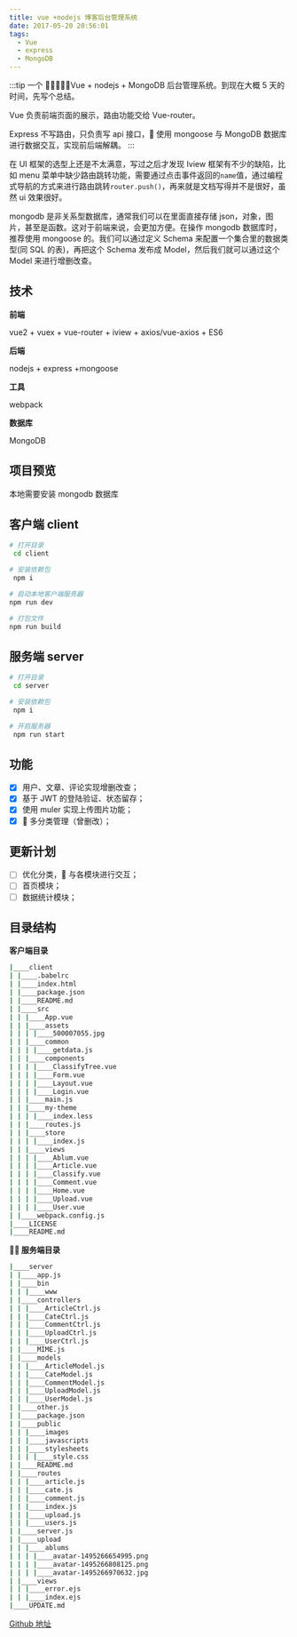 ```yaml
---
title: vue +nodejs 博客后台管理系统
date: 2017-05-20 20:56:01
tags:
  - Vue
  - express
  - MongoDB
---
```


:::tip
一个 Vue + nodejs + MongoDB 后台管理系统。到现在大概 5 天的时间，先写个总结。

Vue 负责前端页面的展示，路由功能交给 Vue-router。

Express 不写路由，只负责写 api 接口， 使用 mongoose 与 MongoDB 数据库进行数据交互，实现前后端解耦。
:::

在 UI 框架的选型上还是不太满意，写过之后才发现 Iview 框架有不少的缺陷，比如 menu 菜单中缺少路由跳转功能，需要通过点击事件返回的`name`值，通过编程式导航的方式来进行路由跳转`router.push()`，再来就是文档写得并不是很好，虽然 ui 效果很好。

mongodb 是非关系型数据库，通常我们可以在里面直接存储 json，对象，图片，甚至是函数。这对于前端来说，会更加方便。在操作 mongodb 数据库时，推荐使用 mongoose 的。我们可以通过定义 Schema 来配置一个集合里的数据类型(同 SQL 的表)，再把这个 Schema 发布成 Model，然后我们就可以通过这个 Model 来进行增删改查。

## 技术

**前端**

vue2 + vuex + vue-router + iview + axios/vue-axios + ES6

**后端**

nodejs + express +mongoose

**工具**

webpack

**数据库**

MongoDB

## 项目预览

本地需要安装 mongodb 数据库

## 客户端 client

```sh
# 打开目录
 cd client

# 安装依赖包
 npm i

# 启动本地客户端服务器
npm run dev

# 打包文件
npm run build
```

## 服务端 server

```sh
# 打开目录
 cd server

# 安装依赖包
 npm i

# 开启服务器
 npm run start
```

## 功能

- [x] 用户、文章、评论实现增删改查；
- [x] 基于 JWT 的登陆验证、状态留存；
- [x] 使用 muler 实现上传图片功能；
- [x]  多分类管理（曾删改）；

## 更新计划

- [ ] 优化分类， 与各模块进行交互；
- [ ] 首页模块；
- [ ] 数据统计模块；

## 目录结构

**客户端目录**

```sh
|____client
| |____.babelrc
| |____index.html
| |____package.json
| |____README.md
| |____src
| | |____App.vue
| | |____assets
| | | |____500007055.jpg
| | |____common
| | | |____getdata.js
| | |____components
| | | |____ClassifyTree.vue
| | | |____Form.vue
| | | |____Layout.vue
| | | |____Login.vue
| | |____main.js
| | |____my-theme
| | | |____index.less
| | |____routes.js
| | |____store
| | | |____index.js
| | |____views
| | | |____Ablum.vue
| | | |____Article.vue
| | | |____Classify.vue
| | | |____Comment.vue
| | | |____Home.vue
| | | |____Upload.vue
| | | |____User.vue
| |____webpack.config.js
|____LICENSE
|____README.md
```

** 服务端目录**

```sh
|____server
| |____app.js
| |____bin
| | |____www
| |____controllers
| | |____ArticleCtrl.js
| | |____CateCtrl.js
| | |____CommentCtrl.js
| | |____UploadCtrl.js
| | |____UserCtrl.js
| |____MIME.js
| |____models
| | |____ArticleModel.js
| | |____CateModel.js
| | |____CommentModel.js
| | |____UploadModel.js
| | |____UserModel.js
| |____other.js
| |____package.json
| |____public
| | |____images
| | |____javascripts
| | |____stylesheets
| | | |____style.css
| |____README.md
| |____routes
| | |____article.js
| | |____cate.js
| | |____comment.js
| | |____index.js
| | |____upload.js
| | |____users.js
| |____server.js
| |____upload
| | |____ablums
| | | |____avatar-1495266654995.png
| | | |____avatar-1495266808125.png
| | | |____avatar-1495266970632.jpg
| |____views
| | |____error.ejs
| | |____index.ejs
|____UPDATE.md
```

<!-- ## 项目地址 -->

[Github 地址](https://github.com/linjhon/Back-stage-Management)
